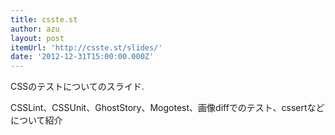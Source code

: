 ```yaml
---
title: csste.st
author: azu
layout: post
itemUrl: 'http://csste.st/slides/'
date: '2012-12-31T15:00:00.000Z'
---
```

CSSのテストについてのスライド.

CSSLint、CSSUnit、GhostStory、Mogotest、画像diffでのテスト、cssertなどについて紹介
